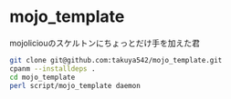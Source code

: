 mojo_template
=============

mojoliciouのスケルトンにちょっとだけ手を加えた君


```sh
git clone git@github.com:takuya542/mojo_template.git
cpanm --installdeps .
cd mojo_template
perl script/mojo_template daemon
```
